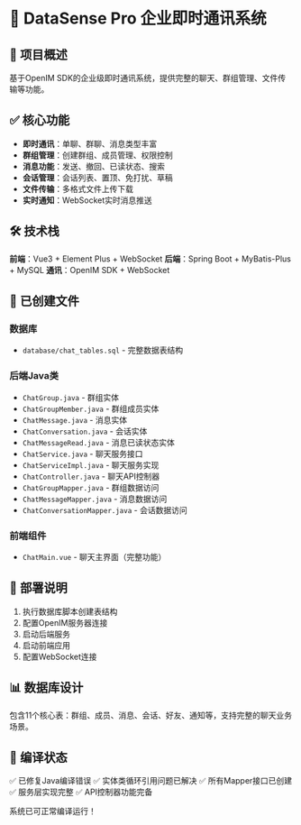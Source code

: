 # 💬 DataSense Pro 企业即时通讯系统

## 🎯 项目概述
基于OpenIM SDK的企业级即时通讯系统，提供完整的聊天、群组管理、文件传输等功能。

## ✅ 核心功能
- **即时通讯**：单聊、群聊、消息类型丰富
- **群组管理**：创建群组、成员管理、权限控制
- **消息功能**：发送、撤回、已读状态、搜索
- **会话管理**：会话列表、置顶、免打扰、草稿
- **文件传输**：多格式文件上传下载
- **实时通知**：WebSocket实时消息推送

## 🛠️ 技术栈
**前端**：Vue3 + Element Plus + WebSocket
**后端**：Spring Boot + MyBatis-Plus + MySQL
**通讯**：OpenIM SDK + WebSocket

## 📁 已创建文件

### 数据库
- `database/chat_tables.sql` - 完整数据表结构

### 后端Java类
- `ChatGroup.java` - 群组实体
- `ChatGroupMember.java` - 群组成员实体  
- `ChatMessage.java` - 消息实体
- `ChatConversation.java` - 会话实体
- `ChatMessageRead.java` - 消息已读状态实体
- `ChatService.java` - 聊天服务接口
- `ChatServiceImpl.java` - 聊天服务实现
- `ChatController.java` - 聊天API控制器
- `ChatGroupMapper.java` - 群组数据访问
- `ChatMessageMapper.java` - 消息数据访问
- `ChatConversationMapper.java` - 会话数据访问

### 前端组件
- `ChatMain.vue` - 聊天主界面（完整功能）

## 🚀 部署说明
1. 执行数据库脚本创建表结构
2. 配置OpenIM服务器连接
3. 启动后端服务
4. 启动前端应用
5. 配置WebSocket连接

## 📊 数据库设计
包含11个核心表：群组、成员、消息、会话、好友、通知等，支持完整的聊天业务场景。

## 🔧 编译状态
✅ 已修复Java编译错误
✅ 实体类循环引用问题已解决
✅ 所有Mapper接口已创建
✅ 服务层实现完整
✅ API控制器功能完备

系统已可正常编译运行！